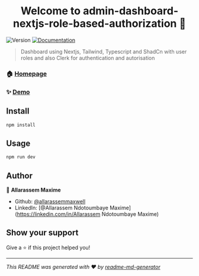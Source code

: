 <h1 align="center">Welcome to admin-dashboard-nextjs-role-based-authorization 👋</h1>
<p>
  <img alt="Version" src="https://img.shields.io/badge/version-0.1.0-blue.svg?cacheSeconds=2592000" />
  <a href="/" target="_blank">
    <img alt="Documentation" src="https://img.shields.io/badge/documentation-yes-brightgreen.svg" />
  </a>
</p>

> Dashboard using Nextjs, Tailwind, Typescript and ShadCn with user roles and also Clerk for authentication and autorisation

### 🏠 [Homepage](/)

### ✨ [Demo](/)

## Install

```sh
npm install
```

## Usage

```sh
npm run dev
```

## Author

👤 **Allarassem Maxime**

* Github: [@allarassemmaxwell](https://github.com/allarassemmaxwell)
* LinkedIn: [@Allarassem Ndotoumbaye Maxime](https://linkedin.com/in/Allarassem Ndotoumbaye Maxime)

## Show your support

Give a ⭐️ if this project helped you!

***
_This README was generated with ❤️ by [readme-md-generator](https://github.com/kefranabg/readme-md-generator)_